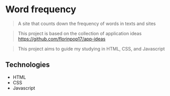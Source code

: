 # Word frequency
> A site that counts down the frequency of words in texts and sites

> This project is based on the collection of application ideas https://github.com/florinpop17/app-ideas

> This project aims to guide my studying in HTML, CSS, and Javascript

## Technologies 
- HTML
- CSS
- Javascript
